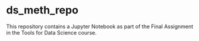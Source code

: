 # ds_meth_repo

This repository contains a Jupyter Notebook as part of the Final Assignment in the Tools for Data Science course.
